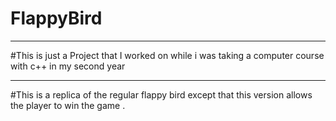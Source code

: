 # FlappyBird
-------------------------------------------------------------------------------------------------------------------------------

#This is just a Project that I worked on while i was taking a computer course with c++ in my second year
_________________________________________________________________________________________________________________________________

#This is a replica of the regular flappy bird except that this version allows the player to win the game .
